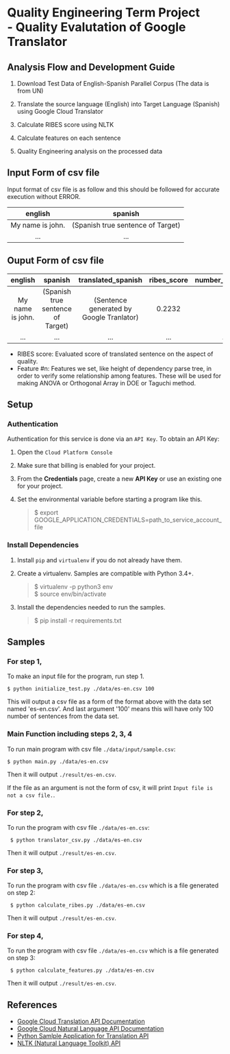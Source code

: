 # Quality Engineering Term Project <br /> - Quality Evalutation of Google Translator


## Analysis Flow and Development Guide

1. Download Test Data of English-Spanish Parallel Corpus (The data is from UN)

2. Translate the source language (English) into Target Language (Spanish) using Google Cloud Translator

3. Calculate RIBES score using NLTK

4. Calculate features on each sentence

5. Quality Engineering analysis on the processed data


## Input Form of csv file
Input format of csv file is as follow and this should be followed for accurate execution without ERROR.

|english|spanish|
|:-:|:-:|
|My name is john.|(Spanish true sentence of Target)|
|...|...|


## Ouput Form of csv file
|english|spanish|translated_spanish|ribes_score|number_of_words|number_of_alphabets|noun|adj|verb|adp|conj|height_of_parse_tree|
|:-:|:-:|:-:|:-:|:-:|:-:|:-:|:-:|:-:|:-:|:-:|:-:|
|My name is john.|(Spanish true sentence of Target)|(Sentence generated by Google Tranlator)|0.2232|3|...|...|...|...|...|...|...|
|...|...|...|...|...|...|...|...|...|...|...|...|

* RIBES score: Evaluated score of translated sentence on the aspect of quality.
* Feature #n: Features we set, like height of dependency parse tree, in order to verify some relationship among features. These will be used for making ANOVA or Orthogonal Array in DOE or Taguchi method.


## Setup

### Authentication

Authentication for this service is done via an `API Key`. To obtain an API Key:

1. Open the `Cloud Platform Console`

2. Make sure that billing is enabled for your project.

3. From the **Credentials** page, create a new **API Key** or use an existing one for your project.

4. Set the environmental variable before starting a program like this.

     > $ export GOOGLE_APPLICATION_CREDENTIALS=path_to_service_account_file

### Install Dependencies

1. Install `pip` and `virtualenv` if you do not already have them.

2. Create a virtualenv. Samples are compatible with Python 3.4+.

     > $ virtualenv -p python3 env <br />
     > $ source env/bin/activate

3. Install the dependencies needed to run the samples.

     > $ pip install -r requirements.txt


## Samples

### For step 1,

To make an input file for the program, run step 1.

    $ python initialize_test.py ./data/es-en.csv 100

This will output a csv file as a form of the format above with the data set named 'es-en.csv'. And last argument '100' means this will have only 100 number of sentences from the data set.

### Main Function including steps 2, 3, 4

To run main program with csv file `./data/input/sample.csv`:

    $ python main.py ./data/es-en.csv

Then it will output `./result/es-en.csv`.

If the file as an argument is not the form of csv, it will print `Input file is not a csv file.`.

### For step 2,

To run the program with csv file `./data/es-en.csv`:

	 $ python translator_csv.py ./data/es-en.csv

Then it will output `./result/es-en.csv`.

### For step 3,

To run the program with csv file `./data/es-en.csv` which is a file generated on step 2:

	 $ python calculate_ribes.py ./data/es-en.csv

Then it will output `./result/es-en.csv`.

### For step 4,

To run the program with csv file `./data/es-en.csv` which is a file generated on step 3:

	 $ python calculate_features.py ./data/es-en.csv

Then it will output `./result/es-en.csv`.


## References

* [Google Cloud Translation API Documentation](https://cloud.google.com/translate/docs/)
* [Google Cloud Natural Language API Documentation](https://cloud.google.com/natural-language/docs/)
* [Python Samlple Application for Translation API](https://github.com/GoogleCloudPlatform/python-docs-samples/tree/master/translate)
* [NLTK (Natural Language Toolkit) API](http://www.nltk.org/index.html)
